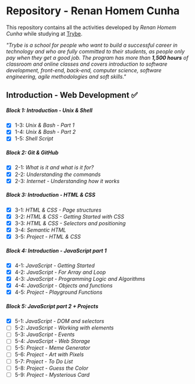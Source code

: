 # Repository - Renan Homem Cunha

This repository contains all the activities developed by *Renan Homem Cunha* while studying at [Trybe](https://www.betrybe.com/).

*"Trybe is a school for people who want to build a successful career in technology and who are fully committed to their students, as people only pay when they get a good job.
The program has more than **1,500 hours** of classroom and online classes and covers introduction to software development, front-end, back-end, computer science, software engineering, agile methodologies and soft skills."*

## Introduction - Web Development :white_check_mark:
##### Block 1: Introduction - Unix & Shell
- [x] 1-3: *Unix & Bash - Part 1*
- [x] 1-4: *Unix & Bash - Part 2*
- [x] 1-5: *Shell Script*
##### Block 2: Git & GitHub 
- [x] 2-1: *What is it and what is it for?*
- [x] 2-2: *Understanding the commands*
- [x] 2-3: *Internet - Understanding how it works*
##### Block 3: Introduction - HTML & CSS
- [x] 3-1: *HTML & CSS - Page structures*
- [x] 3-2: *HTML & CSS - Getting Started with CSS*
- [x] 3-3: *HTML & CSS - Selectors and positioning*
- [x] 3-4: *Semantic HTML*
- [x] 3-5: *Project - HTML & CSS*
##### Block 4: Introduction - JavaScript part 1
- [x] 4-1: *JavaScript - Getting Started*
- [x] 4-2: *JavaScript - For Array and Loop*
- [x] 4-3: *JavaScript - Programming Logic and Algorithms*
- [x] 4-4: *JavaScript - Objects and functions*
- [x] 4-5: *Project - Playground Functions*
##### Block 5: JavaScript part 2 + Projects
- [x] 5-1: *JavaScript - DOM and selectors*
- [ ] 5-2: *JavaScript - Working with elements*
- [ ] 5-3: *JavaScript - Events*
- [ ] 5-4: *JavaScript - Web Storage*
- [ ] 5-5: *Project - Meme Generator*
- [ ] 5-6: *Project - Art with Pixels*
- [ ] 5-7: *Project - To Do List*
- [ ] 5-8: *Project - Guess the Color*
- [ ] 5-9: *Project - Mysterious Card*
